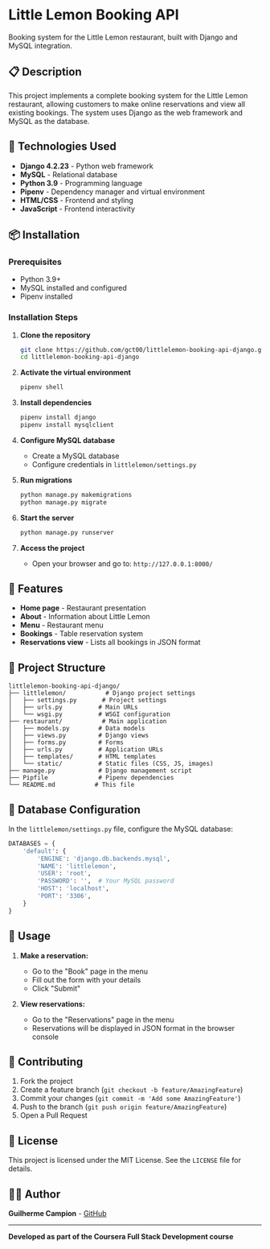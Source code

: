 # Little Lemon Booking API

Booking system for the Little Lemon restaurant, built with Django and MySQL integration.

## 📋 Description

This project implements a complete booking system for the Little Lemon restaurant, allowing customers to make online reservations and view all existing bookings. The system uses Django as the web framework and MySQL as the database.

## 🚀 Technologies Used

- **Django 4.2.23** - Python web framework
- **MySQL** - Relational database
- **Python 3.9** - Programming language
- **Pipenv** - Dependency manager and virtual environment
- **HTML/CSS** - Frontend and styling
- **JavaScript** - Frontend interactivity

## 📦 Installation

### Prerequisites

- Python 3.9+
- MySQL installed and configured
- Pipenv installed

### Installation Steps

1. **Clone the repository**
   ```bash
   git clone https://github.com/gct00/littlelemon-booking-api-django.git
   cd littlelemon-booking-api-django
   ```

2. **Activate the virtual environment**
   ```bash
   pipenv shell
   ```

3. **Install dependencies**
   ```bash
   pipenv install django
   pipenv install mysqlclient
   ```

4. **Configure MySQL database**
   - Create a MySQL database
   - Configure credentials in `littlelemon/settings.py`

5. **Run migrations**
   ```bash
   python manage.py makemigrations
   python manage.py migrate
   ```

6. **Start the server**
   ```bash
   python manage.py runserver
   ```

7. **Access the project**
   - Open your browser and go to: `http://127.0.0.1:8000/`

## 🎯 Features

- **Home page** - Restaurant presentation
- **About** - Information about Little Lemon
- **Menu** - Restaurant menu
- **Bookings** - Table reservation system
- **Reservations view** - Lists all bookings in JSON format

## 📁 Project Structure

```
littlelemon-booking-api-django/
├── littlelemon/           # Django project settings
│   ├── settings.py       # Project settings
│   ├── urls.py          # Main URLs
│   └── wsgi.py          # WSGI configuration
├── restaurant/           # Main application
│   ├── models.py        # Data models
│   ├── views.py         # Django views
│   ├── forms.py         # Forms
│   ├── urls.py          # Application URLs
│   ├── templates/       # HTML templates
│   └── static/          # Static files (CSS, JS, images)
├── manage.py            # Django management script
├── Pipfile              # Pipenv dependencies
└── README.md           # This file
```

## 🔧 Database Configuration

In the `littlelemon/settings.py` file, configure the MySQL database:

```python
DATABASES = {
    'default': {
        'ENGINE': 'django.db.backends.mysql',
        'NAME': 'littlelemon',
        'USER': 'root',
        'PASSWORD': '',  # Your MySQL password
        'HOST': 'localhost',
        'PORT': '3306',
    }
}
```

## 📝 Usage

1. **Make a reservation:**
   - Go to the "Book" page in the menu
   - Fill out the form with your details
   - Click "Submit"

2. **View reservations:**
   - Go to the "Reservations" page in the menu
   - Reservations will be displayed in JSON format in the browser console

## 🤝 Contributing

1. Fork the project
2. Create a feature branch (`git checkout -b feature/AmazingFeature`)
3. Commit your changes (`git commit -m 'Add some AmazingFeature'`)
4. Push to the branch (`git push origin feature/AmazingFeature`)
5. Open a Pull Request

## 📄 License

This project is licensed under the MIT License. See the `LICENSE` file for details.

## 👨‍💻 Author

**Guilherme Campion** - [GitHub](https://github.com/gct00)

---

**Developed as part of the Coursera Full Stack Development course** 